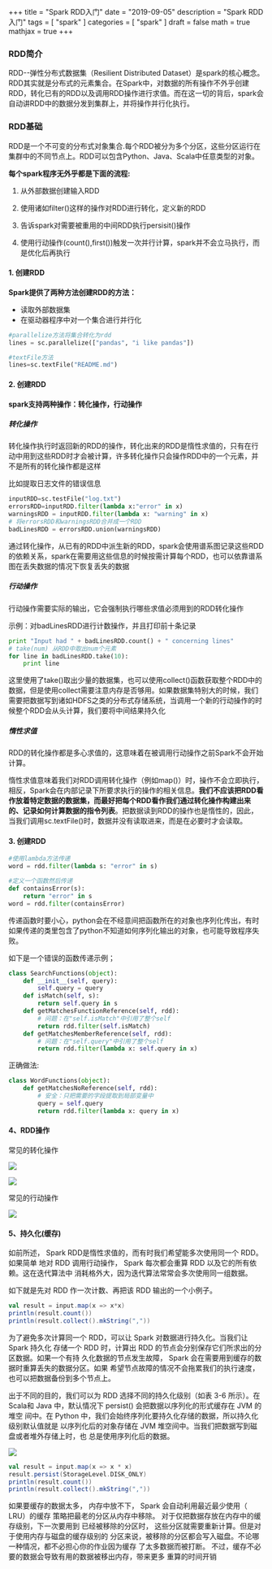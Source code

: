 +++
title = "Spark RDD入门"
date = "2019-09-05"
description = "Spark RDD入门"
tags = [
  "spark"
]
categories = [
  "spark"
]
draft = false
math = true
mathjax = true
+++

### RDD简介

RDD--弹性分布式数据集（Resilient Distributed Dataset）是spark的核心概念。RDD其实就是分布式的元素集合。在Spark中，对数据的所有操作不外乎创建RDD，转化已有的RDD以及调用RDD操作进行求值。而在这一切的背后，spark会自动讲RDD中的数据分发到集群上，并将操作并行化执行。

### RDD基础
RDD是一个不可变的分布式对象集合.每个RDD被分为多个分区，这些分区运行在集群中的不同节点上。RDD可以包含Python、Java、Scala中任意类型的对象。

**每个spark程序无外乎都是下面的流程:**

1. 从外部数据创建输入RDD 

2. 使用诸如filter()这样的操作对RDD进行转化，定义新的RDD 

3. 告诉spark对需要被重用的中间RDD执行persisit()操作

4. 使用行动操作(count(),first())触发一次并行计算，spark并不会立马执行，而是优化后再执行

#### 1. 创建RDD
**Spark提供了两种方法创建RDD的方法：**

- 读取外部数据集
- 在驱动器程序中对一个集合进行并行化

```python
#parallelize方法将集合转化为rdd
lines = sc.parallelize(["pandas", "i like pandas"])

#textFile方法
lines=sc.textFile("README.md")
```

#### 2. 创建RDD
**spark支持两种操作：转化操作，行动操作**

##### 转化操作 

转化操作执行时返回新的RDD的操作，转化出来的RDD是惰性求值的，只有在行动中用到这些RDD时才会被计算，许多转化操作只会操作RDD中的一个元素，并不是所有的转化操作都是这样

比如提取日志文件的错误信息


```python
inputRDD=sc.testFile("log.txt")
errorsRDD=inputRDD.filter(lambda x:"error" in x)
warningsRDD = inputRDD.filter(lambda x: "warning" in x)
# 将errorsRDD和warningsRDD合并成一个RDD
badLinesRDD = errorsRDD.union(warningsRDD)
```

通过转化操作，从已有的RDD中派生新的RDD，spark会使用谱系图记录这些RDD的依赖关系，spark在需要用这些信息的时候按需计算每个RDD，也可以依靠谱系图在丢失数据的情况下恢复丢失的数据

##### 行动操作 
行动操作需要实际的输出，它会强制执行哪些求值必须用到的RDD转化操作 

示例：对badLinesRDD进行计数操作，并且打印前十条记录


```python
print "Input had " + badLinesRDD.count() + " concerning lines"
# take(num) 从RDD中取出num个元素
for line in badLinesRDD.take(10):
    print line
```

这里使用了take()取出少量的数据集，也可以使用collect()函数获取整个RDD中的数据，但是使用collect需要注意内存是否够用。如果数据集特别大的时候，我们需要把数据写到诸如HDFS之类的分布式存储系统，当调用一个新的行动操作的时候整个RDD会从头计算，我们要将中间结果持久化

##### 惰性求值
RDD的转化操作都是多心求值的，这意味着在被调用行动操作之前Spark不会开始计算。

惰性求值意味着我们对RDD调用转化操作（例如map()）时，操作不会立即执行，相反，Spark会在内部记录下所要求执行的操作的相关信息。**我们不应该把RDD看作放着特定数据的数据集，而最好把每个RDD看作我们通过转化操作构建出来的、记录如何计算数据的指令列表**。把数据读到RDD的操作也是惰性的，因此，当我们调用sc.textFile()时，数据并没有读取进来，而是在必要时才会读取。

#### 3. 创建RDD

```python
#使用lambda方法传递
word = rdd.filter(lambda s: "error" in s)

#定义一个函数然后传递
def containsError(s):
    return "error" in s
word = rdd.filter(containsError)
```
传递函数时要小心，python会在不经意间把函数所在的对象也序列化传出，有时如果传递的类里包含了python不知道如何序列化输出的对象，也可能导致程序失败。

如下是一个错误的函数传递示例；

```python
class SearchFunctions(object):
    def __init__(self, query):
        self.query = query
    def isMatch(self, s):
        return self.query in s
    def getMatchesFunctionReference(self, rdd):
        # 问题：在"self.isMatch"中引用了整个self
        return rdd.filter(self.isMatch)
    def getMatchesMemberReference(self, rdd):
        # 问题：在"self.query"中引用了整个self
        return rdd.filter(lambda x: self.query in x)
```
正确做法:

```python
class WordFunctions(object):
    def getMatchesNoReference(self, rdd):
        # 安全：只把需要的字段提取到局部变量中
        query = self.query
        return rdd.filter(lambda x: query in x)
```
#### 4、RDD操作
常见的转化操作

![](https://markdown-1258220306.cos.ap-shenzhen-fsi.myqcloud.com/img/rdd1.png)

![](https://markdown-1258220306.cos.ap-shenzhen-fsi.myqcloud.com/img/rdd2.png)

常见的行动操作

![](https://markdown-1258220306.cos.ap-shenzhen-fsi.myqcloud.com/img/rdd3.png)

#### 5、持久化(缓存)
如前所述， Spark 
RDD是惰性求值的，而有时我们希望能多次使用同一个 RDD。如果简单
地对 RDD 调用行动操作， Spark 每次都会重算 RDD 以及它的所有依赖。这在迭代算法中
消耗格外大，因为迭代算法常常会多次使用同一组数据。

如下就是先对 RDD 作一次计数、再把该 RDD 输出的一个小例子。

```scala
val result = input.map(x => x*x)
println(result.count())
println(result.collect().mkString(","))
```
为了避免多次计算同一个 RDD，可以让 Spark 对数据进行持久化。当我们让 Spark 持久化
存储一个 RDD 时，计算出 RDD 的节点会分别保存它们所求出的分区数据。如果一个有持
久化数据的节点发生故障， Spark 会在需要用到缓存的数据时重算丢失的数据分区。如果
希望节点故障的情况不会拖累我们的执行速度，也可以把数据备份到多个节点上。

出于不同的目的，我们可以为 RDD 选择不同的持久化级别（如表 3-6 所示）。在 Scala和 Java 中，默认情况下 persist() 会把数据以序列化的形式缓存在 JVM 的堆空
间中。在 Python 中，我们会始终序列化要持久化存储的数据，所以持久化级别默认值就是
以序列化后的对象存储在 JVM 堆空间中。当我们把数据写到磁盘或者堆外存储上时，也
总是使用序列化后的数据。

![](https://markdown-1258220306.cos.ap-shenzhen-fsi.myqcloud.com/img/rdd4.png)

```Scala
val result = input.map(x => x * x)
result.persist(StorageLevel.DISK_ONLY)
println(result.count())
println(result.collect().mkString(","))
```
如果要缓存的数据太多， 内存中放不下， Spark 会自动利用最近最少使用（ LRU）的缓存
策略把最老的分区从内存中移除。 对于仅把数据存放在内存中的缓存级别，下一次要用到
已经被移除的分区时， 这些分区就需要重新计算。但是对于使用内存与磁盘的缓存级别的
分区来说，被移除的分区都会写入磁盘。不论哪一种情况，都不必担心你的作业因为缓存
了太多数据而被打断。 不过，缓存不必要的数据会导致有用的数据被移出内存，带来更多
重算的时间开销